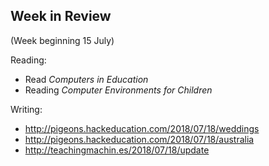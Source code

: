 ## Week in Review

(Week beginning 15 July)

Reading:
* Read *Computers in Education*
* Reading *Computer Environments for Children*

Writing:
* http://pigeons.hackeducation.com/2018/07/18/weddings
* http://pigeons.hackeducation.com/2018/07/18/australia
* http://teachingmachin.es/2018/07/18/update
